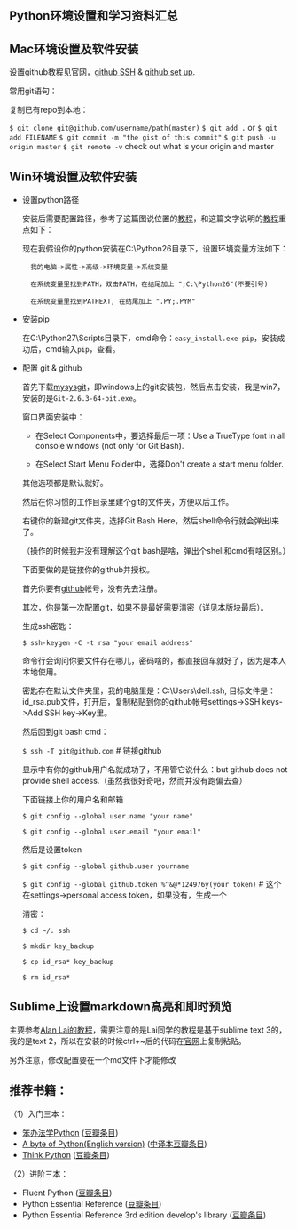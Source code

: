 ## Python环境设置和学习资料汇总


## Mac环境设置及软件安装

设置github教程见官网，[github SSH](https://help.github.com/articles/generating-ssh-keys/) & [github set up](https://help.github.com/articles/set-up-git/). 

常用git语句：

复制已有repo到本地：

```$ git clone git@github.com/username/path(master)```
```$ git add .``` or ```$ git add FILENAME```
```$ git commit -m "the gist of this commit"```
```$ git push -u origin master``` 
```$ git remote -v``` check out what is your origin and master  

## Win环境设置及软件安装

* 设置python路径

	安装后需要配置路径，参考了这篇图说位置的[教程](http://jingyan.baidu.com/article/d5a880eb6aca7213f047cc6c.html)，和这篇文字说明的[教程](http://blog.sina.com.cn/s/blog_63597aa50100iycp.html)重点如下：

	现在我假设你的python安装在C:\Python26目录下，设置环境变量方法如下：
    
    	我的电脑->属性->高级->环境变量->系统变量
    
    	在系统变量里找到PATH，双击PATH，在结尾加上 ";C:\Python26"(不要引号)
    
    	在系统变量里找到PATHEXT, 在结尾加上 ".PY;.PYM" 


* 安装pip

    在C:\Python27\Scripts目录下，cmd命令：```easy_install.exe pip```，安装成功后，cmd输入```pip```，查看。


* 配置 git & github

	首先下载[mysysgit](https://git-for-windows.github.io/)，即windows上的git安装包，然后点击安装，我是win7，安装的是```Git-2.6.3-64-bit.exe```。

	窗口界面安装中：
　
	* 在Select Components中，要选择最后一项：Use a TrueType font in all console windows (not only for Git Bash).

	* 在Select Start Menu Folder中，选择Don't create a start menu folder. 

	其他选项都是默认就好。

	然后在你习惯的工作目录里建个git的文件夹，方便以后工作。

	右键你的新建git文件夹，选择Git Bash Here，然后shell命令行就会弹出l来了。

	（操作的时候我并没有理解这个git bash是啥，弹出个shell和cmd有啥区别。）

	下面要做的是链接你的github并授权。

	首先你要有[github](http://github.com)帐号，没有先去注册。

	其次，你是第一次配置git，如果不是最好需要清密（详见本版块最后）。

	生成ssh密匙：

	```$ ssh-keygen -C -t rsa "your email address"```

	命令行会询问你要文件存在哪儿，密码啥的，都直接回车就好了，因为是本人本地使用。

	密匙存在默认文件夹里，我的电脑里是：C:\Users\dell\.ssh, 目标文件是：id_rsa.pub文件，打开后，复制粘贴到你的github帐号settings->SSH keys->Add SSH key->Key里。

	然后回到git bash cmd：

	```$ ssh -T git@github.com``` # 链接github

	显示中有你的github用户名就成功了，不用管它说什么：but github does not provide shell access.（虽然我很好奇吧，然而并没有跑偏去查）

	下面链接上你的用户名和邮箱

	```$ git config --global user.name "your name"```
	
	```$ git config --global user.email "your email"```

	然后是设置token

	```$ git config --global github.user yourname```
	
	```$ git config --global github.token %^&@*124976y(your token)``` # 这个在settings->personal access token，如果没有，生成一个
	
	清密：

    ```$ cd ~/. ssh```

    ```$ mkdir key_backup```

    ```$ cp id_rsa* key_backup```

    ```$ rm id_rsa*```


## Sublime上设置markdown高亮和即时预览

主要参考[Alan Lai的教程](https://wzzlj.gitbooks.io/wzzljomooc2py/content/Begin/peizhi_sublime_markdown.html)，需要注意的是Lai同学的教程是基于sublime text 3的，我的是text 2，所以在安装的时候ctrl+~后的代码在[官网](https://packagecontrol.io/installation#st2)上复制粘贴。

另外注意，修改配置要在一个md文件下才能修改



## 推荐书籍：

（1）入门三本： 

* [笨办法学Python]() ([豆瓣条目](http://book.douban.com/subject/26264642/))
* [A byte of Python(English version)](http://www.swaroopch.com/notes/python/) ([中译本豆瓣条目](http://book.douban.com/subject/5948760/))
* [Think Python](http://www.greenteapress.com/thinkpython/thinkpython.pdf) ([豆瓣条目](http://book.douban.com/subject/10779534/))

（2）进阶三本：
* Fluent Python ([豆瓣条目](http://book.douban.com/subject/26278021/))
* Python Essential Reference ([豆瓣条目](http://book.douban.com/subject/3273420/))
* Python Essential Reference 3rd edition develop's library ([豆瓣条目](http://book.douban.com/subject/1758560/))